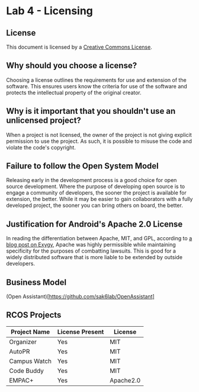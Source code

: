 # Lab 4 - Licensing
## License
This document is licensed by a [Creative Commons License](https://creativecommons.org/licenses/by/4.0/legalcode).

## Why should you choose a license?
Choosing a license outlines the requirements for use and extension of the software. This ensures users know the criteria for use of the software and protects the intellectual property of the original creator.

## Why is it important that you shouldn't use an unlicensed project?
When a project is not licensed, the owner of the project is not giving explicit permission to use the project. As such, it is possible to misuse the code and violate the code's copyright.

## Failure to follow the Open System Model
Releasing early in the development process is a good choice for open source development. Where the purpose of developing open source is to engage a community of developers, the sooner the project is available for extension, the better. While it may be easier to gain collaborators with a fully developed project, the sooner you can bring others on board, the better.

## Justification for Android's Apache 2.0 License
In reading the differentiation between Apache, MIT, and GPL, according to [a blog post on Exygy](https://www.exygy.com/blog/which-license-should-i-use-mit-vs-apache-vs-gpl), Apache was highly permissible while maintaining specificity for the purposes of combatting lawsuits. This is good for a widely distributed software that is more liable to be extended by outside developers.

## Business Model
(Open Assistant)[https://github.com/sak6lab/OpenAssistant]

## RCOS Projects
| Project Name | License Present | License   |
| ------------ | --------------- | --------- |
| Organizer    | Yes             | MIT       |
| AutoPR       | Yes             | MIT       |
| Campus Watch | Yes             | MIT       |
| Code Buddy   | Yes             | MIT       |
| EMPAC+       | Yes             | Apache2.0 |

